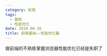 ```yaml
---
category: 前端
tags:
  - 基础
  - 性能优化
date: 2019-06-26
title: 前端基础——性能优化篇
---
```


做前端的不熟练掌握浏览器性能优化已经是失职了

<!-- more -->

 